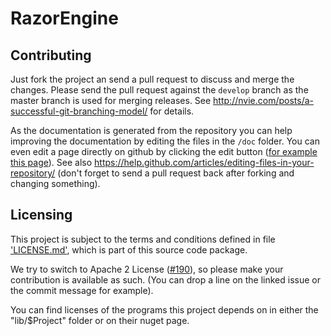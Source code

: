 ﻿# RazorEngine

## Contributing

Just fork the project an send a pull request to discuss and merge the changes.
Please send the pull request against the `develop` branch as the master branch is used for merging releases.
See http://nvie.com/posts/a-successful-git-branching-model/ for details.

As the documentation is generated from the repository you can help improving the documentation by editing the files in the `/doc` folder.
You can even edit a page directly on github by clicking the edit button ([for example this page](https://github.com/Antaris/RazorEngine/blob/develop/doc/Contributing.md)).
See also https://help.github.com/articles/editing-files-in-your-repository/ 
(don't forget to send a pull request back after forking and changing something).

## Licensing

This project is subject to the terms and conditions defined in file ['LICENSE.md'](https://github.com/Antaris/RazorEngine/blob/master/doc/LICENSE.md), which is part of this source code package.

We try to switch to Apache 2 License ([#190](https://github.com/Antaris/RazorEngine/issues/190)), so please make your contribution is available as such.
(You can drop a line on the linked issue or the commit message for example).

You can find licenses of the programs this project depends on in either the "lib/$Project" folder or on their nuget page.